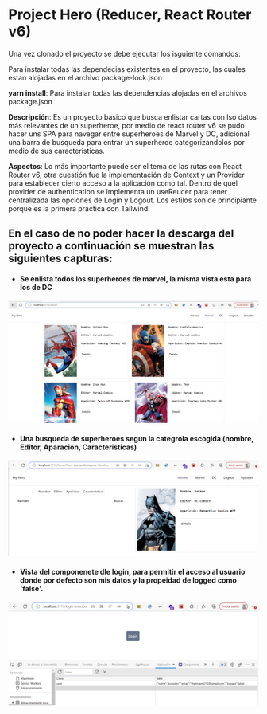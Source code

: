 # Project Hero (Reducer, React Router v6)

Una vez clonado el proyecto se debe ejecutar los isguiente comandos:

Para instalar todas las dependecias existentes en el proyecto, las cuales estan alojadas en el archivo package-lock.json

**yarn install**: Para instalar todas las dependencias alojadas en el archivos package.json

**Descripción**: Es un proyecto basico que busca enlistar cartas con lso datos más relevantes de un superheroe, por medio de react router v6 se pudo hacer uns SPA para navegar entre superheroes de Marvel y DC, adicional una barra de busqueda para entrar un superheroe categorizandolos por medio de sus caracteristicas. 

**Aspectos**: Lo más importante puede ser el tema de las rutas con React Router v6, otra cuestión fue la implementación de Context y un Provider para establecer cierto acceso a la aplicación como tal. Dentro de quel provider de authentication se implementa un useReucer para tener centralizada las opciones de Login y Logout. Los estilos son de principiante porque es la primera practica con Tailwind. 

## En el caso de no poder hacer la descarga del proyecto a continuación se muestran las siguientes capturas:

- #### Se enlista todos los superheroes de marvel, la misma vista esta para los de DC
![Heroes Marvel](./src/view/vista-marvel.png)

- #### Una busqueda de superheroes segun la categroia escogida (nombre, Editor, Aparacion, Caracteristicas)
![Heroes Marvel](./src/view/vista-search-params-hero.png)

- #### Vista del componenete dle login, para permitir el acceso al usuario donde por defecto son mis datos y la propeidad de logged como 'false'. 
![Heroes Marvel](./src/view/authentication-login-cache.png)